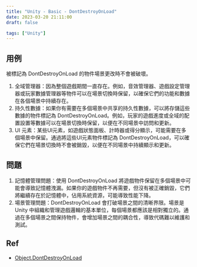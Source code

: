 ```yaml
---
title: "Unity - Basic - DontDestroyOnLoad"
date: 2023-03-20 21:11:00
draft: false

tags: ["Unity"]
---
```


## 用例
被標記為 DontDestroyOnLoad 的物件場景更改時不會被破壞。

1. 全域管理器：因為整個遊戲期間一直存在。例如，音效管理器、遊戲設定管理器或玩家數據管理器等物件可以在場景切換時保留，以確保它們的功能和數據在各個場景中持續存在。
2. 持久性數據：如果你有需要在多個場景中共享的持久性數據，可以將存儲這些數據的物件標記為  DontDestroyOnLoad。例如，玩家的遊戲進度或全域的配置設置等數據可以在場景切換時保留，以便在不同場景中訪問和更新。
3. UI 元素：某些UI元素，如遊戲狀態面板、計時器或得分顯示，可能需要在多個場景中保留。通過將這些UI元素物件標記為 DontDestroyOnLoad，可以確保它們在場景切換時不會被銷毀，以便在不同場景中持續顯示和更新。

## 問題
1. 記憶體管理問題：使用 DontDestroyOnLoad 將遊戲物件保留在多個場景中可能會導致記憶體洩漏。如果你的遊戲物件不再需要，但沒有被正確銷毀，它們將繼續存在於記憶體中，佔用系統資源，可能導致性能下降。
2. 場景管理問題：DontDestroyOnLoad 會打破場景之間的清晰界限。場景是 Unity 中組織和管理遊戲邏輯的基本單位，每個場景都應該是相對獨立的。通過在多個場景之間保持物件，會增加場景之間的耦合性，導致代碼難以維護和測試。

## Ref
- [Object.DontDestroyOnLoad](https://docs.unity3d.com/ScriptReference/Object.DontDestroyOnLoad.html)